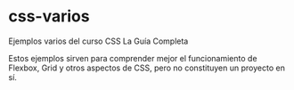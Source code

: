 # css-varios
Ejemplos varios del curso CSS La Guía Completa

Estos ejemplos sirven para comprender mejor el funcionamiento de Flexbox, Grid y otros aspectos de CSS, pero no constituyen un proyecto en sí.
